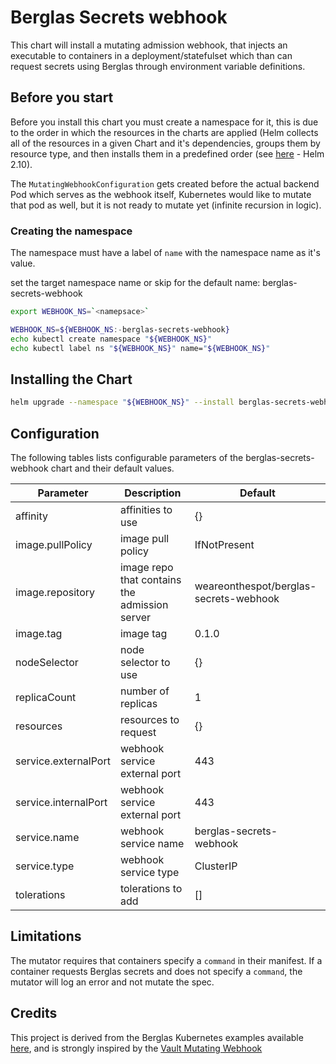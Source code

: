 # Berglas Secrets webhook

This chart will install a mutating admission webhook, that injects an executable to containers in a deployment/statefulset which than can request secrets using Berglas through environment variable definitions.

## Before you start

Before you install this chart you must create a namespace for it, this is due to the order in which the resources in the charts are applied (Helm collects all of the resources in a given Chart and it's dependencies, groups them by resource type, and then installs them in a predefined order (see [here](https://github.com/helm/helm/blob/release-2.10/pkg/tiller/kind_sorter.go#L29) - Helm 2.10).

The `MutatingWebhookConfiguration` gets created before the actual backend Pod which serves as the webhook itself, Kubernetes would like to mutate that pod as well, but it is not ready to mutate yet (infinite recursion in logic).

### Creating the namespace

The namespace must have a label of `name` with the namespace name as it's value.

set the target namespace name or skip for the default name: berglas-secrets-webhook

```bash
export WEBHOOK_NS=`<namepsace>`
```

```bash
WEBHOOK_NS=${WEBHOOK_NS:-berglas-secrets-webhook}
echo kubectl create namespace "${WEBHOOK_NS}"
echo kubectl label ns "${WEBHOOK_NS}" name="${WEBHOOK_NS}"
```

## Installing the Chart

```bash
helm upgrade --namespace "${WEBHOOK_NS}" --install berglas-secrets-webhook helm-chart
```

## Configuration

The following tables lists configurable parameters of the berglas-secrets-webhook chart and their default values.

|               Parameter             |                    Description                    |                  Default                 |
| ----------------------------------- | ------------------------------------------------- | -----------------------------------------|
|affinity                             |affinities to use                                  |{}                                        |
|image.pullPolicy                     |image pull policy                                  |IfNotPresent                              |
|image.repository                     |image repo that contains the admission server      |weareonthespot/berglas-secrets-webhook    |
|image.tag                            |image tag                                          |0.1.0                                     |
|nodeSelector                         |node selector to use                               |{}                                        |
|replicaCount                         |number of replicas                                 |1                                         |
|resources                            |resources to request                               |{}                                        |
|service.externalPort                 |webhook service external port                      |443                                       |
|service.internalPort                 |webhook service external port                      |443                                       |
|service.name                         |webhook service name                               |berglas-secrets-webhook                   |
|service.type                         |webhook service type                               |ClusterIP                                 |
|tolerations                          |tolerations to add                                 |[]                                        |

## Limitations

The mutator requires that containers specify a `command` in their manifest. If a
container requests Berglas secrets and does not specify a `command`, the mutator
will log an error and not mutate the spec.

## Credits

This project is derived from the Berglas Kubernetes examples available [here](https://github.com/GoogleCloudPlatform/berglas/tree/master/examples/kubernetes), and is strongly inspired by the [Vault Mutating Webhook](https://github.com/innovia/kubernetes-mutation-webhook-vault-secrets)